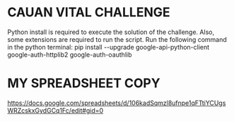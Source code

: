 # CAUAN VITAL CHALLENGE
Python install is required to execute the solution of the challenge.
Also, some extensions are required to run the script. Run the following command in the python terminal: pip install --upgrade google-api-python-client google-auth-httplib2 google-auth-oauthlib
# MY SPREADSHEET COPY
https://docs.google.com/spreadsheets/d/106kadSqmzl8ufnpe1qFTtiYCUgsWRZcskxGydGCq1Fc/edit#gid=0
